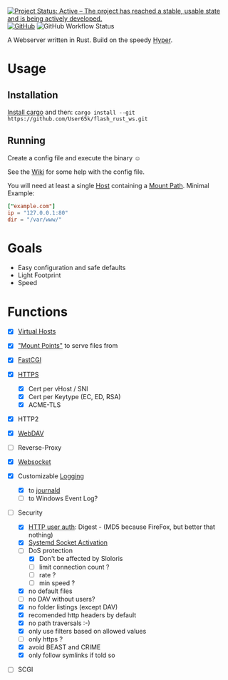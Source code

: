 [![Project Status: Active – The project has reached a stable, usable state and is being actively developed.](https://www.repostatus.org/badges/latest/active.svg)](https://www.repostatus.org/#active)
[![GitHub](https://img.shields.io/github/license/User65k/flash_rust_ws)](./LICENSE)
![GitHub Workflow Status](https://img.shields.io/github/workflow/status/User65k/flash_rust_ws/Rust)

A Webserver written in Rust.
Build on the speedy [Hyper](https://hyper.rs/).

# Usage

## Installation

[Install cargo](https://www.rust-lang.org/tools/install) and then:
`cargo install --git https://github.com/User65k/flash_rust_ws.git`

## Running

Create a config file and execute the binary :relaxed:

See the [Wiki](https://github.com/User65k/flash_rust_ws/wiki) for some help with the config file.

You will need at least a single [Host](https://github.com/User65k/flash_rust_ws/wiki/virtual-host) containing a [Mount Path](https://github.com/User65k/flash_rust_ws/wiki/mount-path).
Minimal Example:

```toml
["example.com"]
ip = "127.0.0.1:80"
dir = "/var/www/"
```

# Goals
- Easy configuration and safe defaults
- Light Footprint
- Speed

# Functions
- [x] [Virtual Hosts](https://github.com/User65k/flash_rust_ws/wiki/virtual-host)
- [x] ["Mount Points"](https://github.com/User65k/flash_rust_ws/wiki/mount-path) to serve files from
- [x] [FastCGI](https://github.com/User65k/flash_rust_ws/wiki/FCGI)
- [x] [HTTPS](https://github.com/User65k/flash_rust_ws/wiki/TLS)
  - [x] Cert per vHost / SNI
  - [x] Cert per Keytype (EC, ED, RSA)
  - [x] ACME-TLS
- [x] HTTP2
- [x] [WebDAV](https://github.com/User65k/flash_rust_ws/wiki/webdav)
- [ ] Reverse-Proxy
- [x] [Websocket](https://github.com/User65k/flash_rust_ws/wiki/websocket)
- [x] Customizable [Logging](https://github.com/User65k/flash_rust_ws/wiki/logging)
  - [x] to [journald](https://github.com/User65k/flash_rust_ws/wiki/systemd#journal)
  - [ ] to Windows Event Log?
- [ ] Security
  - [x] [HTTP user auth](https://github.com/User65k/flash_rust_ws/wiki/authentication): Digest - (MD5 because FireFox, but better that nothing)
  - [x] [Systemd Socket Activation](https://github.com/User65k/flash_rust_ws/wiki/systemd#socket-activation)
  - [ ] DoS protection
    - [x] Don't be affected by Sloloris
    - [ ] limit connection count ?
    - [ ] rate ?
    - [ ] min speed ?
  - [x] no default files
  - [ ] no DAV without users?
  - [x] no folder listings (except DAV)
  - [x] recomended http headers by default
  - [x] no path traversals :-)
  - [x] only use filters based on allowed values
  - [ ] only https ?
  - [x] avoid BEAST and CRIME
  - [x] only follow symlinks if told so
- [ ] SCGI

